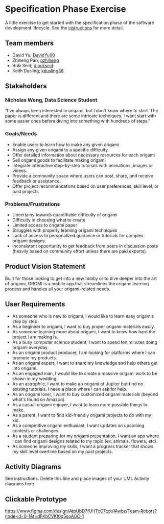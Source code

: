 # Specification Phase Exercise

A little exercise to get started with the specification phase of the software development lifecycle. See the [instructions](instructions.md) for more detail.

## Team members

* David Yu; [DavidYu00](https://github.com/DavidYu00)
* Zhiheng Pan; [pzhiheng](https://github.com/pzhiheng)
* Buki Seid; [dibukseid](https://github.com/dibukseid)
* Keith Dusling; [kdusling56](https://github.com/kdusling56)

## Stakeholders
### Nicholas Wong, Data Science Student
"I've always been interested in origami, but I don't know where to start. The paper is different and there are some intricate techniques. I want start with some easier ones before diving into something with hundreds of steps." 

### Goals/Needs
* Enable users to learn how to make any given origami
* Assign any given origami to a specific difficulty
* Offer detailed information about necessary resources for each origami
* Sell origami goods to facilitate making origami
* Integrate interactive step-by-step tutorials with animations, images or videos. 
* Provide a community space where users can post, share, and receive feedback or assistance. 
* Offer project recommendations based on user preferences, skill level, or past projects 


### Problems/Frustrations
* Uncertainy towards quantifiable difficulty of origami
* Difficulty in choosing what to create
* Limited access to origami paper
* Struggles with properly learning origami techniques
* Lack of access to personalized guidance or tutorials for complex origami designs. 
* Inconsistent opportunity to get feedback from peers in discussion posts (heavily based on community effort unless there are paid experts).


## Product Vision Statement

Built for those looking to get into a new hobby or to dive deeper into the art of origami, ORGMI is a mobile app that streamlines the origami learning process and handles all your origami-related needs.

## User Requirements

* As someone who is new to origami, I would like to learn easy origamis step by step.
* As a beginner to origami, I want to buy proper origami materials easily.
* As someone learning more about origami, I want to know how hard the project I am making is.
* As a busy computer science student, I want to spend ten minutes doing origami everyday.
* As an origami product producer, I am looking for platforms where I can promote my products. 
* As an origami expert, I want to share my knowledge and help others get into origami.
* As an engaged man, I would like to create a massive origami work to be shown in my wedding. 
* As an astrophile, I want to make an origami of Jupiter but find no existing tutorials. I need a place where I can ask for help.
* As an origami lover, I want to buy customized origami materials (beyond what's found on Amazon).
* As a casual origami enjoyer, I want to learn more possible things to make.
* As a parent, I want to find kid-friendly origami projects to do with my kid. 
* As a competitive origami enthusiast, I want updates on upcoming contests or challenges.
* As a student preparing for my origami presentation, I want an app where I can find origami designs related to my topic (ex. animals, flowers, etc). 
* As someone improving my skills, I want a progress tracker that shows my skill level overtime based on my past projects. 

## Activity Diagrams

See instructions. Delete this line and place images of your UML Activity diagrams here.

## Clickable Prototype

https://www.figma.com/design/AtpUbD7fUHTcC7cdu1Awbz/Team-Robots?node-id=0-1&t=dFKbCVKI0q5goAOC-1
